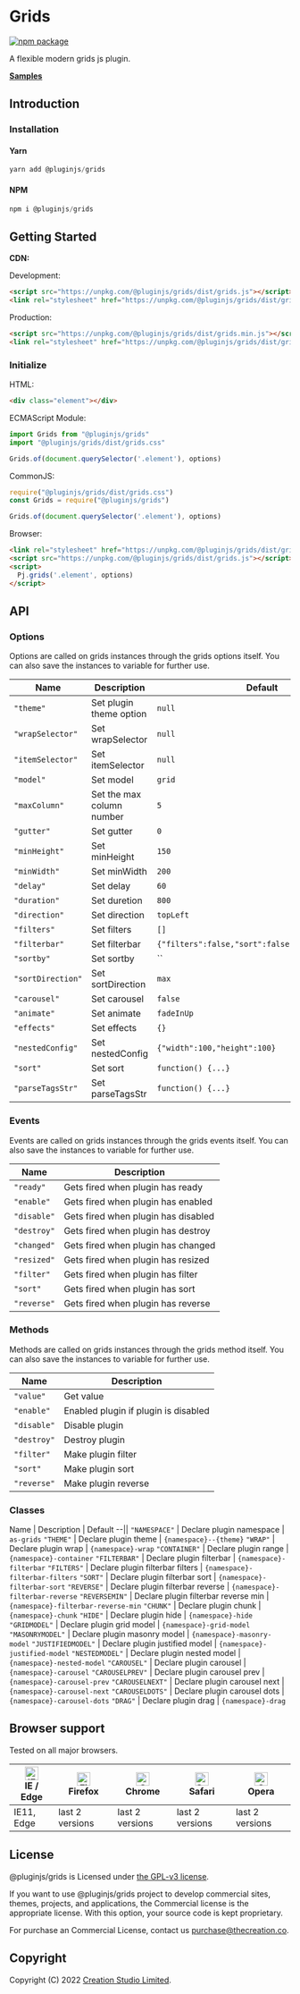 # Grids

[![npm package](https://img.shields.io/npm/v/@pluginjs/grids.svg)](https://www.npmjs.com/package/@pluginjs/grids)

A flexible modern grids js plugin.

**[Samples](https://codesandbox.io/s/github/pluginjs/pluginjs/tree/master/modules/grids/samples)**

## Introduction
### Installation

#### Yarn

```javascript
yarn add @pluginjs/grids
```

#### NPM

```javascript
npm i @pluginjs/grids
```

## Getting Started

**CDN:**

Development:

```html
<script src="https://unpkg.com/@pluginjs/grids/dist/grids.js"></script>
<link rel="stylesheet" href="https://unpkg.com/@pluginjs/grids/dist/grids.css">
```

Production:

```html
<script src="https://unpkg.com/@pluginjs/grids/dist/grids.min.js"></script>
<link rel="stylesheet" href="https://unpkg.com/@pluginjs/grids/dist/grids.min.css">
```

### Initialize

HTML:

```html
<div class="element"></div>
```

ECMAScript Module:

```javascript
import Grids from "@pluginjs/grids"
import "@pluginjs/grids/dist/grids.css"

Grids.of(document.querySelector('.element'), options)
```

CommonJS:

```javascript
require("@pluginjs/grids/dist/grids.css")
const Grids = require("@pluginjs/grids")

Grids.of(document.querySelector('.element'), options)
```

Browser:

```html
<link rel="stylesheet" href="https://unpkg.com/@pluginjs/grids/dist/grids.css">
<script src="https://unpkg.com/@pluginjs/grids/dist/grids.js"></script>
<script>
  Pj.grids('.element', options)
</script>
```

## API

### Options

Options are called on grids instances through the grids options itself.
You can also save the instances to variable for further use.

Name | Description | Default
--|--|--
`"theme"` | Set plugin theme option | `null`
`"wrapSelector"` | Set wrapSelector | `null`
`"itemSelector"` | Set itemSelector | `null`
`"model"` | Set model | `grid`
`"maxColumn"` | Set the max column number | `5`
`"gutter"` | Set gutter | `0`
`"minHeight"` | Set minHeight | `150`
`"minWidth"` | Set minWidth | `200`
`"delay"` | Set delay | `60`
`"duration"` | Set duretion | `800`
`"direction"` | Set direction | `topLeft`
`"filters"` | Set filters | `[]`
`"filterbar"` | Set filterbar | `{"filters":false,"sort":false,"reverse":false}`
`"sortby"` | Set sortby | ``
`"sortDirection"` | Set sortDirection | `max`
`"carousel"` | Set carousel | `false`
`"animate"` | Set animate | `fadeInUp`
`"effects"` | Set effects | `{}`
`"nestedConfig"` | Set nestedConfig | `{"width":100,"height":100}`
`"sort"` | Set sort | `function() {...}`
`"parseTagsStr"` | Set parseTagsStr | `function() {...}`

### Events

Events are called on grids instances through the grids events itself.
You can also save the instances to variable for further use.

Name | Description
--|--
`"ready"` | Gets fired when plugin has ready
`"enable"` | Gets fired when plugin has enabled
`"disable"` | Gets fired when plugin has disabled
`"destroy"` | Gets fired when plugin has destroy
`"changed"` | Gets fired when plugin has changed
`"resized"` | Gets fired when plugin has resized
`"filter"` | Gets fired when plugin has filter
`"sort"` | Gets fired when plugin has sort
`"reverse"` | Gets fired when plugin has reverse

### Methods

Methods are called on grids instances through the grids method itself.
You can also save the instances to variable for further use.

Name | Description
--|--
`"value"` | Get value
`"enable"` | Enabled plugin if plugin is disabled
`"disable"` | Disable plugin
`"destroy"` | Destroy plugin
`"filter"` | Make plugin filter
`"sort"` | Make plugin sort
`"reverse"` | Make plugin reverse

### Classes

Name | Description | Default
--||
`"NAMESPACE"` | Declare plugin namespace | `as-grids`
`"THEME"` | Declare plugin theme | `{namespace}--{theme}`
`"WRAP"` | Declare plugin wrap | `{namespace}-wrap`
`"CONTAINER"` | Declare plugin range | `{namespace}-container`
`"FILTERBAR"` | Declare plugin filterbar | `{namespace}-filterbar`
`"FILTERS"` | Declare plugin filterbar filters | `{namespace}-filterbar-filters`
`"SORT"` | Declare plugin filterbar sort | `{namespace}-filterbar-sort`
`"REVERSE"` | Declare plugin filterbar reverse | `{namespace}-filterbar-reverse`
`"REVERSEMIN"` | Declare plugin filterbar reverse min | `{namespace}-filterbar-reverse-min`
`"CHUNK"` | Declare plugin chunk | `{namespace}-chunk`
`"HIDE"` | Declare plugin hide | `{namespace}-hide`
`"GRIDMODEL"` | Declare plugin grid model | `{namespace}-grid-model`
`"MASONRYMODEL"` | Declare plugin masonry model | `{namespace}-masonry-model`
`"JUSTIFIEDMODEL"` | Declare plugin justified model | `{namespace}-justified-model`
`"NESTEDMODEL"` | Declare plugin nested model | `{namespace}-nested-model`
`"CAROUSEL"` | Declare plugin carousel | `{namespace}-carousel`
`"CAROUSELPREV"` | Declare plugin carousel prev | `{namespace}-carousel-prev`
`"CAROUSELNEXT"` | Declare plugin carousel next | `{namespace}-carousel-next`
`"CAROUSELDOTS"` | Declare plugin carousel dots | `{namespace}-carousel-dots`
`"DRAG"` | Declare plugin drag | `{namespace}-drag`

## Browser support

Tested on all major browsers.

| [<img src="https://raw.githubusercontent.com/alrra/browser-logos/master/src/edge/edge_48x48.png" alt="IE / Edge" width="24px" height="24px" />](http://godban.github.io/browsers-support-badges/)</br>IE / Edge | [<img src="https://raw.githubusercontent.com/alrra/browser-logos/master/src/firefox/firefox_48x48.png" alt="Firefox" width="24px" height="24px" />](http://godban.github.io/browsers-support-badges/)</br>Firefox | [<img src="https://raw.githubusercontent.com/alrra/browser-logos/master/src/chrome/chrome_48x48.png" alt="Chrome" width="24px" height="24px" />](http://godban.github.io/browsers-support-badges/)</br>Chrome | [<img src="https://raw.githubusercontent.com/alrra/browser-logos/master/src/safari/safari_48x48.png" alt="Safari" width="24px" height="24px" />](http://godban.github.io/browsers-support-badges/)</br>Safari | [<img src="https://raw.githubusercontent.com/alrra/browser-logos/master/src/opera/opera_48x48.png" alt="Opera" width="24px" height="24px" />](http://godban.github.io/browsers-support-badges/)</br>Opera |
| --------- | --------- | --------- | --------- | --------- |
| IE11, Edge| last 2 versions| last 2 versions| last 2 versions| last 2 versions|

## License

@pluginjs/grids is Licensed under [the GPL-v3 license](LICENSE).

If you want to use @pluginjs/grids project to develop commercial sites, themes, projects, and applications, the Commercial license is the appropriate license. With this option, your source code is kept proprietary.

For purchase an Commercial License, contact us purchase@thecreation.co.

## Copyright

Copyright (C) 2022 [Creation Studio Limited](creationstudio.com).